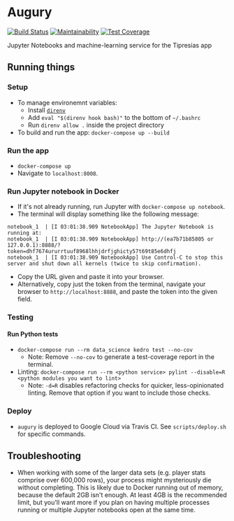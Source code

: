 # Augury

[![Build Status](https://travis-ci.com/tipresias/augury.svg?branch=master)](https://travis-ci.com/tipresias/augury)
[![Maintainability](https://api.codeclimate.com/v1/badges/e3f72dba19bb5f121622/maintainability)](https://codeclimate.com/github/tipresias/augury/maintainability)
[![Test Coverage](https://api.codeclimate.com/v1/badges/e3f72dba19bb5f121622/test_coverage)](https://codeclimate.com/github/tipresias/augury/test_coverage)

Jupyter Notebooks and machine-learning service for the Tipresias app

## Running things

### Setup

- To manage environemnt variables:
    - Install [`direnv`](https://direnv.net/)
    - Add `eval "$(direnv hook bash)"` to the bottom of `~/.bashrc`
    - Run `direnv allow .` inside the project directory
- To build and run the app: `docker-compose up --build`

### Run the app

- `docker-compose up`
- Navigate to `localhost:8008`.

### Run Jupyter notebook in Docker

- If it's not already running, run Jupyter with `docker-compose up notebook`.
- The terminal will display something like the following message:

```
notebook_1  | [I 03:01:38.909 NotebookApp] The Jupyter Notebook is running at:
notebook_1  | [I 03:01:38.909 NotebookApp] http://(ea7b71b85805 or 127.0.0.1):8888/?token=dhf7674ururrtuuf8968lhhjdrfjghicty57t69t85e6dhfj
notebook_1  | [I 03:01:38.909 NotebookApp] Use Control-C to stop this server and shut down all kernels (twice to skip confirmation).
```

- Copy the URL given and paste it into your browser.
- Alternatively, copy just the token from the terminal, navigate your browser to `http://localhost:8888`, and paste the token into the given field.

### Testing

#### Run Python tests

- `docker-compose run --rm data_science kedro test --no-cov`
  - Note: Remove `--no-cov` to generate a test-coverage report in the terminal.
- Linting: `docker-compose run --rm <python service> pylint --disable=R <python modules you want to lint>`
  - Note: `-d=R` disables refactoring checks for quicker, less-opinionated linting. Remove that option if you want to include those checks.

### Deploy

- `augury` is deployed to Google Cloud via Travis CI. See `scripts/deploy.sh` for specific commands.

## Troubleshooting

- When working with some of the larger data sets (e.g. player stats comprise over 600,000 rows), your process might mysteriously die without completing. This is likely due to Docker running out of memory, because the default 2GB isn't enough. At least 4GB is the recommended limit, but you'll want more if you plan on having multiple processes running or multiple Jupyter notebooks open at the same time.

